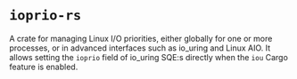 # `ioprio-rs`

A crate for managing Linux I/O priorities, either globally for one or more
processes, or in advanced interfaces such as io_uring and Linux AIO. It allows
setting the `ioprio` field of io_uring SQE:s directly when the `iou` Cargo
feature is enabled.
